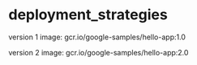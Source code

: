 # deployment_strategies

version 1 image: gcr.io/google-samples/hello-app:1.0

version 2 image: gcr.io/google-samples/hello-app:2.0
